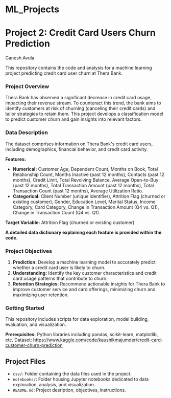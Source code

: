 # ML_Projects
# Project 2: Credit Card Users Churn Prediction 
Ganesh Avula

This repository contains the code and analysis for a machine learning project predicting credit card user churn at Thera Bank.

### Project Overview

Thera Bank has observed a significant decrease in credit card usage, impacting their revenue stream. To counteract this trend, the bank aims to identify customers at risk of churning (canceling their credit cards) and tailor strategies to retain them. This project develops a classification model to predict customer churn and gain insights into relevant factors.

### Data Description

The dataset comprises information on Thera Bank's credit card users, including demographics, financial behavior, and credit card activity.

**Features:**

* **Numerical:** Customer Age, Dependent Count, Months on Book, Total Relationship Count, Months Inactive (past 12 months), Contacts (past 12 months), Credit Limit, Total Revolving Balance, Average Open-to-Buy (past 12 months), Total Transaction Amount (past 12 months), Total Transaction Count (past 12 months), Average Utilization Ratio.
* **Categorical:** Client Number (unique identifier), Attrition Flag (churned or existing customer), Gender, Education Level, Marital Status, Income Category, Card Category, Change in Transaction Amount (Q4 vs. Q1), Change in Transaction Count (Q4 vs. Q1).

**Target Variable:** Attrition Flag (churned or existing customer)

**A detailed data dictionary explaining each feature is provided within the code.**

### Project Objectives

1. **Prediction:** Develop a machine learning model to accurately predict whether a credit card user is likely to churn.
2. **Understanding:** Identify the key customer characteristics and credit card usage patterns that contribute to churn.
3. **Retention Strategies:** Recommend actionable insights for Thera Bank to improve customer service and card offerings, minimizing churn and maximizing user retention.

### Getting Started

This repository includes scripts for data exploration, model building, evaluation, and visualization.

**Prerequisites:** Python libraries including pandas, scikit-learn, matplotlib, etc. 
  Dataset: https://www.kaggle.com/code/kaushikmajumder/credit-card-customer-churn-prediction

## Project Files

* `csv/`: Folder containing the data files used in the project.
* `notebooks/`: Folder housing Jupyter notebooks dedicated to data exploration, analysis, and visualization..
* `README.md`: Project desription, objectives, instructions.






